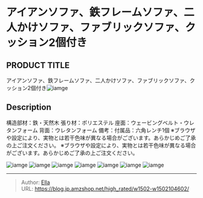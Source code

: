 # アイアンソファ、鉄フレームソファ、二人かけソファ、ファブリックソファ、クッション2個付き


## PRODUCT TITLE 

アイアンソファ、鉄フレームソファ、二人かけソファ、ファブリックソファ、クッション2個付き![iamge](https://b2bfiles1.gigab2b.cn/image/wkseller/17443/20230915_b2696c3999689ccf93b11247de807b94.jpg)

## Description

構造部材：鉄・天然木 張り材：ポリエステル 座面：ウェービングベルト・ウレタンフォーム 背面：ウレタンフォーム
備考：付属品：六角レンチ1個
※ブラウザや設定により、実物とは若干色味が異なる場合がございます。あらかじめご了承の上ご注文ください。
※ブラウザや設定により、実物とは若干色味が異なる場合がございます。あらかじめご了承の上ご注文ください。






![iamge](https://b2bfiles1.gigab2b.cn/image/wkseller/17443/20230915_02ce305187a6cd00a71034e2c39bbdb3.jpg)
![iamge](https://b2bfiles1.gigab2b.cn/image/wkseller/17443/20230915_6802bbbc7e1f9f554c13703e4dabe041.jpg)
![iamge](https://b2bfiles1.gigab2b.cn/image/wkseller/17443/20230915_ee949f1056fdd4f0ce870e4506626238.jpg)
![iamge](https://b2bfiles1.gigab2b.cn/image/wkseller/17443/20230915_25dc78ef7e1494e6a2976c66f409b645.jpg)
![iamge](https://b2bfiles1.gigab2b.cn/image/wkseller/17443/20230915_88ce4ea220416a63d71d1f7a015d2fb7.jpg)
![iamge](https://b2bfiles1.gigab2b.cn/image/wkseller/17443/20230915_61eefef2fd8d81cc93a8ebfe71f4dcfd.jpg)
![iamge](https://b2bfiles1.gigab2b.cn/image/wkseller/17443/20230915_bcd64f3074eeffc15efd403b9df3ac97.jpg)


---

> Author: [Ella](https://blog.jp.amzshop.net/)  
> URL: https://blog.jp.amzshop.net/high_rated/w1502-w1502104602/  

